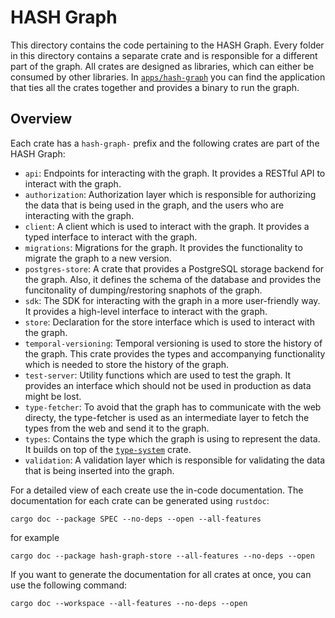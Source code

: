 # HASH Graph

This directory contains the code pertaining to the HASH Graph. Every folder in this directory contains a separate crate and is responsible for a different part of the graph. All crates are designed as libraries, which can either be consumed by other libraries. In [`apps/hash-graph`](../../../apps/hash-graph) you can find the application that ties all the crates together and provides a binary to run the graph.

## Overview

Each crate has a `hash-graph-` prefix and the following crates are part of the HASH Graph:

- `api`: Endpoints for interacting with the graph. It provides a RESTful API to interact with the graph.
- `authorization`: Authorization layer which is responsible for authorizing the data that is being used in the graph, and the users who are interacting with the graph.
- `client`: A client which is used to interact with the graph. It provides a typed interface to interact with the graph.
- `migrations`: Migrations for the graph. It provides the functionality to migrate the graph to a new version.
- `postgres-store`: A crate that provides a PostgreSQL storage backend for the graph. Also, it defines the schema of the database and provides the funcitonality of dumping/restoring snaphots of the graph.
- `sdk`: The SDK for interacting with the graph in a more user-friendly way. It provides a high-level interface to interact with the graph.
- `store`: Declaration for the store interface which is used to interact with the graph.
- `temporal-versioning`: Temporal versioning is used to store the history of the graph. This crate provides the types and accompanying functionality which is needed to store the history of the graph.
- `test-server`: Utility functions which are used to test the graph. It provides an interface which should not be used in production as data might be lost.
- `type-fetcher`: To avoid that the graph has to communicate with the web directy, the type-fetcher is used as an intermediate layer to fetch the types from the web and send it to the graph.
- `types`: Contains the type which the graph is using to represent the data. It builds on top of the [`type-system`] crate.
- `validation`: A validation layer which is responsible for validating the data that is being inserted into the graph.

[`type-system`]: ../../@blockprotocol/type-system/rust

For a detailed view of each create use the in-code documentation. The documentation for each crate can be generated using `rustdoc`:

```shell
cargo doc --package SPEC --no-deps --open --all-features
```

for example

```shell
cargo doc --package hash-graph-store --all-features --no-deps --open
```

If you want to generate the documentation for all crates at once, you can use the following command:

```shell
cargo doc --workspace --all-features --no-deps --open
```
